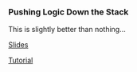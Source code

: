 ### Pushing Logic Down the Stack

This is slightly better than nothing...

[Slides](https://www.dropbox.com/s/mkthow4ejjn9fxl/pushing_logic_down_stack.key?dl=0)

[Tutorial](http://tutorials.jumpstartlab.com/topics/architecture/pushing_logic_down_the_stack.html)
